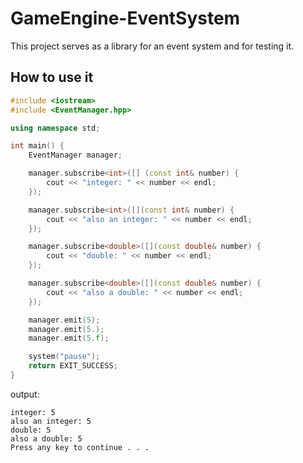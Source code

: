 # GameEngine-EventSystem
This project serves as a library for an event system and for testing it.

## How to use it
```c++
#include <iostream>
#include <EventManager.hpp>

using namespace std;

int main() {
    EventManager manager;

    manager.subscribe<int>([] (const int& number) {
        cout << "integer: " << number << endl;
    });

    manager.subscribe<int>([](const int& number) {
        cout << "also an integer: " << number << endl;
    });

    manager.subscribe<double>([](const double& number) {
        cout << "double: " << number << endl;
    });

    manager.subscribe<double>([](const double& number) {
        cout << "also a double: " << number << endl;
    });

    manager.emit(5);
    manager.emit(5.);
    manager.emit(5.f);

    system("pause");
    return EXIT_SUCCESS;
}
```

output:
```
integer: 5
also an integer: 5
double: 5
also a double: 5
Press any key to continue . . .
```
